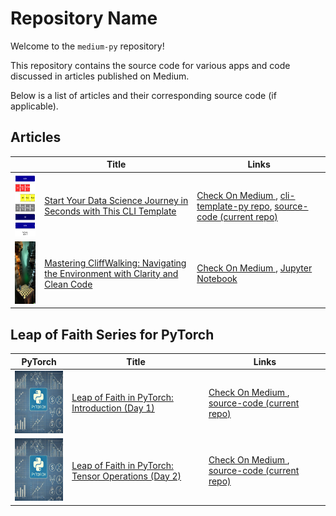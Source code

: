 # Repository Name

Welcome to the `medium-py` repository!

This repository contains the source code for various apps and code
discussed in articles published on Medium.

Below is a list of articles and their corresponding source code (if applicable).

## Articles

|                                                                                 | Title                                                                                                                                                                                                                       | Links                                                                                                                                                                                                                                                                                     |
|---------------------------------------------------------------------------------|-----------------------------------------------------------------------------------------------------------------------------------------------------------------------------------------------------------------------------|-------------------------------------------------------------------------------------------------------------------------------------------------------------------------------------------------------------------------------------------------------------------------------------------|
| <img src="assets/data-science-project-phases.png" width="100" height="100">     | [Start Your Data Science Journey in Seconds with This CLI Template](https://medium.com/@geeks.sw.gig/start-your-data-science-journey-in-seconds-with-this-cli-template-9d97273f15c5)                                        | [Check On Medium ](https://medium.com/@geeks.sw.gig/start-your-data-science-journey-in-seconds-with-this-cli-template-9d97273f15c5), [cli-template-py repo](https://github.com/vBarbaros/cli-template-py), [source-code (current repo)](cli-datascience-intro)                            |
| <img src="assets/1-rl-series-cliff-walking-demo.webp" width="100" height="100"> | [Mastering CliffWalking: Navigating the Environment with Clarity and Clean Code](https://medium.com/practical-coders-chronicles/mastering-cliffwalking-navigating-the-environment-with-clarity-and-clean-code-35faceb5cd73) | [Check On Medium ](https://medium.com/practical-coders-chronicles/mastering-cliffwalking-navigating-the-environment-with-clarity-and-clean-code-35faceb5cd73), [Jupyter Notebook](https://github.com/vBarbaros/medium-py/blob/main/cliffwalking-env/cliffwalking-clear-demo-medium.ipynb) |

## Leap of Faith Series for PyTorch

| PyTorch                                                                          | Title                                                                                                                                                                                      | Links                                                                                                                                                                                    |
|----------------------------------------------------------------------------------|--------------------------------------------------------------------------------------------------------------------------------------------------------------------------------------------|------------------------------------------------------------------------------------------------------------------------------------------------------------------------------------------|
| <img src="leap-of-faith-in-pytorch/assets/pytorch.png" width="100" height="100"> | [Leap of Faith in PyTorch: Introduction (Day 1)](https://medium.com/@geeks.sw.gig/https://medium.com/practical-coders-chronicles/leap-of-faith-in-pytorch-introduction-day-1-ce9047352cf1) | [Check On Medium ](https://medium.com/practical-coders-chronicles/leap-of-faith-in-pytorch-introduction-day-1-ce9047352cf1), [source-code (current repo)](leap-of-faith-in-pytorch)      |
| <img src="leap-of-faith-in-pytorch/assets/pytorch.png" width="100" height="100"> | [Leap of Faith in PyTorch: Tensor Operations (Day 2)](https://medium.com/practical-coders-chronicles/leap-of-faith-in-pytorch-tensor-operations-day-2-d4ff1ae12b51)                        | [Check On Medium ](https://medium.com/practical-coders-chronicles/leap-of-faith-in-pytorch-tensor-operations-day-2-d4ff1ae12b51), [source-code (current repo)](leap-of-faith-in-pytorch) |
